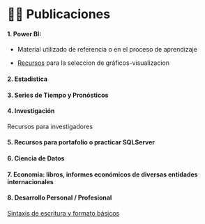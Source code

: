# 👩‍💻 Publicaciones

#### 1. Power BI: 

+ Material utilizado de referencia o en el proceso de aprendizaje 

+ [Recursos](https://github.com/EvelynOr/Publicaciones/tree/main/1.%20De%20Power%20BI/Graficas) para la seleccion de gráficos-visualizacion 


#### 2. Estadistica


#### 3. Series de Tiempo y Pronósticos


#### 4. Investigación

Recursos para investigadores 

#### 5. Recursos para portafolio o practicar SQLServer 

#### 6. Ciencia de Datos

#### 7. Economia: libros, informes económicos de diversas entidades internacionales   

#### 8. Desarrollo Personal / Profesional


[Sintaxis de escritura y formato básicos](https://docs.github.com/es/get-started/writing-on-github/getting-started-with-writing-and-formatting-on-github/basic-writing-and-formatting-syntax#supported-color-models)
